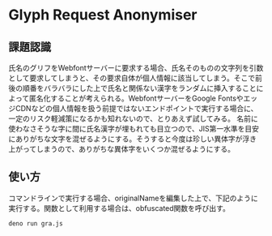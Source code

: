 Glyph Request Anonymiser
===

課題認識
---

氏名のグリフをWebfontサーバーに要求する場合、氏名そのものの文字列を引数として要求してしまうと、その要求自体が個人情報に該当してしまう。そこで前後の順番をバラバラにした上で氏名と関係ない漢字をランダムに挿入することによって匿名化することが考えられる。WebfontサーバーをGoogle FontsやエッジCDNなどの個人情報を扱う前提ではないエンドポイントで実行する場合に、一定のリスク軽減策になるかも知れないので、とりあえず試してみる。
名前に使わなさそうな字に間に氏名漢字が埋もれても目立つので、JIS第一水準を目安にありがちな文字を混ぜるようにする。そうすると今度は珍しい異体字が浮き上がってしまうので、ありがちな異体字をいくつか混ぜるようにする。

使い方
---

コマンドラインで実行する場合、originalNameを編集した上で、下記のように実行する。関数として利用する場合は、obfuscated関数を呼び出す。

``` sh
deno run gra.js
```
